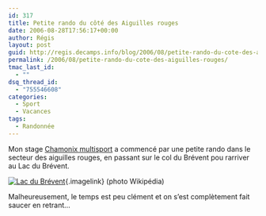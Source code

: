 ```yaml
---
id: 317
title: Petite rando du côté des Aiguilles rouges
date: 2006-08-28T17:56:17+00:00
author: Régis
layout: post
guid: http://regis.decamps.info/blog/2006/08/petite-rando-du-cote-des-aiguilles-rouges/
permalink: /2006/08/petite-rando-du-cote-des-aiguilles-rouges/
tmac_last_id:
  - ""
dsq_thread_id:
  - "755546608"
categories:
  - Sport
  - Vacances
tags:
  - Randonnée
---
```

Mon stage [Chamonix multisport](http://www.ucpa-vacances.com/programme.aspx?programme=SFACHAD10) a commencé par une petite rando dans le secteur des aiguilles rouges, en passant sur le col du Brévent pou rarriver au Lac du Brévent.

[<img id="image316" src="http://regis.decamps.info/blog/wp-content/uploads/2006/09/Lac_du_brevent.thumbnail.jpg" alt="Lac du Brévent" />](http://regis.decamps.info/blog/wp-content/uploads/2006/09/Lac_du_brevent.jpg "Lac du Brévent (photo Wikipedia)"){.imagelink} (photo Wikipédia)

Malheureusement, le temps est peu clément et on s&rsquo;est complètement fait saucer en retrant&#8230;